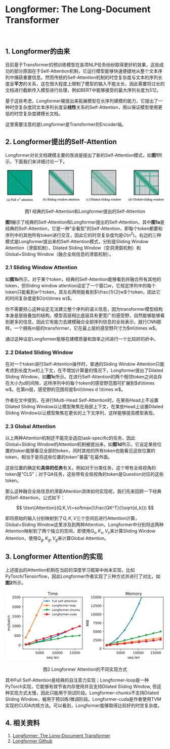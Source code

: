 # Longformer: The Long-Document Transformer

<br>

## 1. Longformer的由来

目前基于Transformer的预训练模型在各项NLP任务纷纷取得更好的效果，这些成功的部分原因在于Self-Attention机制，它运行模型能够快速便捷地从整个文本序列中捕获重要信息。然而传统的Self-Attention机制的时空复杂度与文本的序列长度呈**平方**的关系，这在很大程度上限制了模型的输入不能太长，因此需要将过长的文档进行截断传入模型进行处理，例如BERT中能够接受的最大序列长度为512。

基于这些考虑，Longformer被提出来拓展模型在长序列建模的能力，它提出了一种时空复杂度同文本序列长度呈**线性**关系的Self-Attention，用以保证模型使用更低的时空复杂度建模长文档。

这里需要注意的是Longformer是Transformer的Encoder端。

## 2. Longformer提出的Self-Attention

Longformer对长文档建模主要的改进是提出了新的Self-Attention模式，如**图1**所示，下面我们来详细讨论一下。

![image-20210621144026595](https://raw.githubusercontent.com/1649759610/images_for_blog/master/image-20210621144026595.png)

<center>图1 经典的Self-Attention和Longformer提出的Self-Attention</center>

**图1**展示了经典的Self-Attention和Longformer提出的Self-Attention，其中**图1a**是经典的Self-Attention，它是一种"全看型"的Self-Attention，即每个token都要和序列中的其他所有token进行交互，因此它的时空复杂度均是$O(n^2)$。右边的三种模式是Longformer提出来的Self-Attention模式，分别是Sliding Window Attention（滑窗机制）、Dilated Sliding Window（空洞滑窗机制）和Global+Sliding Window（融合全局信息的滑窗机制）。

### 2.1 Sliding Window Attention

如**图1b**所示，对于某个token，经典的Self-Attention能够看到并融合所有其他的token，但Sliding window attention设定了一个窗口$w$，它规定序列中的每个token只能看到$w$个token，其左右两侧能看到$\\frac{1}{2}w$个token，因此它的时间复杂度是$O(n\\times w)$。

你不需要担心这种设定无法建立整个序列的语义信息，因为transformer模型结构本身是层层叠加的结构，模型高层相比底层具有更宽广的感受野，自然能够能够看到更多的信息，因此它有能力去建模融合全部序列信息的全局表示，就行CNN那样。一个拥有$m$层的transformer，它在最上层的感受野尺寸为$m\\times w$。

通过这种设定Longformer能够在建模质量和效率之间进行一个比较好的折中。

### 2.2 Dilated Sliding Window

在对一个token进行Self-Attention操作时，普通的Sliding Window Attention只能考虑到长度为$w$的上下文，在不增加计算量的情况下，Longformer提出了Dilated Sliding Window，如**图1c**所示。在进行Self-Attention的两个相邻token之间会存在大小为$d$的间隙，这样序列中的每个token的感受野范围可扩展到$d\\times w$。在第$m$层，感受野的范围将是$m\\times d \\times w$。

作者在文中提到，在进行Multi-Head Self-Attention时，在某些Head上不设置Dilated Sliding Window以让模型聚焦在局部上下文，在某些Head上设置Dilated Sliding Window以让模型聚焦在更长的上下文序列，这样能够提高模型表现。

### 2.3 Global Attention

以上两种Attention机制还不能完全适应task-specific的任务，因此Global+Sliding Window的Attention机制被提出来，如**图1d**所示。它设定某些位置的token能够看见全部的token，同时其他的所有token也能看见这些位置的token，相当于是将这些位置的token"暴露"在最外面。

这些位置的确定和**具体的任务**有关。例如对于分类任务，这个带有全局视角的token是"CLS"；对于QA任务，这些带有全局视角的token是Question对应的这些token。

那么这种融合全局信息的滑窗Attention具体如何实现呢，我们先来回顾一下经典的Self-Attention，公式如下：

$$
\\text{Attention}(Q,K,V)=softmax(\\frac{QK^T}{\\sqrt{d_k}})
$$

即将原始的输入分别映射到了$Q,K,V$三个空间后进行Attention计算，Global+Sliding Window这里涉及到两种Attention，Longformer中分别将这两种Attention映射到了两个独立的空间，即使用$Q_s,K_s,V_s$来计算Sliding Window Attention，使用$Q_g,K_g,V_g$来计算Global Attention。

## 3. Longformer Attention的实现

上述提出的Attention机制在当前的深度学习框架中尚未实现，比如PyTorch/Tensorflow，因此Longformer作者实现了三种方式并进行了对比，如**图2**所示。

![image-20210621154438786](https://raw.githubusercontent.com/1649759610/images_for_blog/master/image-20210621154438786.png)

<center>图2 Longformer Attention的不同实现方式</center>

其中Full Self-Attention是经典的自注意力实现；Longformer-loop是一种PyTorch实现，它能够有效节省内存使用并且支持Dilated Sliding Window, 但这种实现方式太慢，因此只能用于测试阶段。Longformer-chunks不支持Dilated Sliding Window，被用于预训练/微调阶段。Longformer-cuda是作者使用TVM实现的CUDA内核方法。可以看到，Longformer能够取得比较好的时空复杂度。

## 4. 相关资料

1. [Longformer: The Long-Document Transformer](https://arxiv.org/pdf/2004.05150.pdf)
2. [Longformer Github](https://github.com/allenai/longformer)
